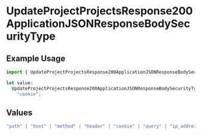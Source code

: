 # UpdateProjectProjectsResponse200ApplicationJSONResponseBodySecurityType

## Example Usage

```typescript
import { UpdateProjectProjectsResponse200ApplicationJSONResponseBodySecurityType } from "@vercel/sdk/models/updateprojectop.js";

let value:
  UpdateProjectProjectsResponse200ApplicationJSONResponseBodySecurityType =
    "cookie";
```

## Values

```typescript
"path" | "host" | "method" | "header" | "cookie" | "query" | "ip_address" | "protocol" | "scheme" | "environment" | "region" | "initial_request_path"
```